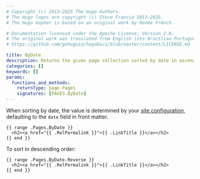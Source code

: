 ```yaml
---
# Copyright (c) 2013–2025 The Hugo Authors.
# The Hugo logos are copyright (c) Steve Francia 2013–2025.
# The Hugo Gopher is based on an original work by Renée French.

# Documentation licensed under the Apache License, Version 2.0.
# The original work was translated from English into Brazilian Portuguese.
# https://github.com/gohugoio/hugoDocs/blob/master/content/LICENSE.md

title: ByDate
description: Returns the given page collection sorted by date in ascending order.
categories: []
keywords: []
params:
  functions_and_methods:
    returnType: page.Pages
    signatures: [PAGES.ByDate]
---
```


When sorting by date, the value is determined by your [site configuration], defaulting to the `date` field in front matter.

[site configuration]: /configuration/front-matter/#dates

```go-html-template
{{ range .Pages.ByDate }}
  <h2><a href="{{ .RelPermalink }}">{{ .LinkTitle }}</a></h2>
{{ end }}
```

To sort in descending order:

```go-html-template
{{ range .Pages.ByDate.Reverse }}
  <h2><a href="{{ .RelPermalink }}">{{ .LinkTitle }}</a></h2>
{{ end }}
```
